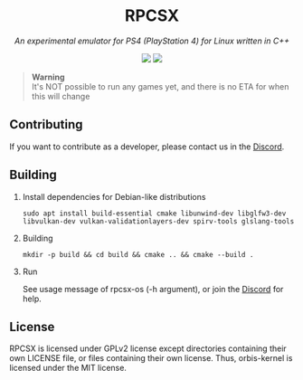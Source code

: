 <div align="center">
   
# RPCSX
*An experimental emulator for PS4 (PlayStation 4) for Linux written in C++*

![](https://img.shields.io/github/actions/workflow/status/RPCSX/rpcsx/format.yml?style=for-the-badge&label=Formatting)
[![](https://img.shields.io/discord/252023769500090368?style=for-the-badge)](https://discord.gg/t6dzA4wUdG)

</div>

> **Warning** <br/>
> It's NOT possible to run any games yet, and there is no ETA for when this will change


## Contributing

If you want to contribute as a developer, please contact us in the [Discord](https://discord.gg/t6dzA4wUdG).

## Building

1. Install dependencies for Debian-like distributions
   
   `sudo apt install build-essential cmake libunwind-dev libglfw3-dev libvulkan-dev vulkan-validationlayers-dev spirv-tools glslang-tools`
2. Building
   
   `mkdir -p build && cd build && cmake .. && cmake --build .`

4. Run
   
   See usage message of rpcsx-os (-h argument), or join the [Discord](https://discord.gg/t6dzA4wUdG) for help.

## License

RPCSX is licensed under GPLv2 license except directories containing their own LICENSE file, or files containing their own license.
Thus, orbis-kernel is licensed under the MIT license.
